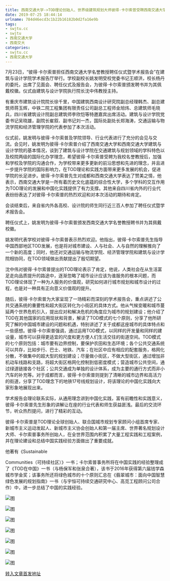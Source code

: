 ```yaml
---
title: 西南交通大学->TOD理论创始人、世界级建筑规划大师彼得·卡尔索普受聘西南交通大学名誉教授 | swjtu.cc
date: 2019-07-25 18:44:14
urlname: 784d46ecd3c1b22b16182b0d2fa16e9b
tags: 
- swjtu.cc
- swjtu
- 西南交通大学
- 西南交大
categories:
- swjtu.cc
- 西南交通大学
---
```



7月23日，“彼得·卡尔索普担任西南交通大学名誉教授聘任仪式暨学术报告会”在建筑与设计学院学术报告厅举行。学校副校长姚发明受校党委书记王顺洪，校长杨丹的委托，出席了见面会、聘任仪式及报告会，为彼得·卡尔索普颁发聘书并为其佩戴校徽。仪式由建筑与设计学院执行院长沈中伟教授主持。

有重庆市建筑设计院院长徐千里，中国建筑西南设计研究院副总经理韩杰、副总建筑师蒋玉辉，中铁二院工程集团有限责任公司副总工程师金旭炜、总建筑师毛晓兵，四川省建筑设计院副总建筑师李欣恺等特邀嘉宾出席活动。建筑与设计学院党委书记吴晓雄，副院长崔叙、副书记刘一杰，国际处副处长郑海涛，交通运输与物流学院和经济管理学院的代表参加了本次活动。

仪式前，姚发明与彼得·卡尔索普及学院领导、行业代表进行了充分的会见与交流。会见时，姚发明为彼得·卡尔索普介绍了西南交通大学和西南交通大学建筑与设计学院的基本情况，谈到了建筑与设计学院在交通建筑与规划领域的学科特色以及校院两级的国际化办学理念，希望彼得·卡尔索普受聘为我校名誉教授后，加强和学校及学院的沟通合作，为学校带来更多更新的前沿思想和先进的理念，并且进一步提升学院的国际影响力，在TOD理论和实践方面带来更多发展的机会，促进学院的长足进步。彼得·卡尔索普先生对成都和西南交通大学表达了赞美之情，他表示，西南交通大学是一所有着历史文化底蕴的综合性大学，多个学科的交互作用为TOD理论的发展和中国化实践提供了有力支撑。其他来自四川省内外的行业代表纷纷表达了对彼得·卡尔索普的热烈欢迎和对本次活动的期待和肯定。

会谈结束后，来自省内外各高校、设计院的师生同行近三百人参加了聘任仪式暨学术报告会。

聘任仪式上，姚发明为彼得·卡尔索普颁发西南交通大学名誉教授聘书并为其佩戴校徽。

姚发明代表学校对彼得·卡尔索普表示热烈欢迎。他指出，彼得·卡尔索普先生指导中国西部地区TOD发展，也是将对城市建设、人与社会、人与自然的理解推向了一个新的高度；同时，他还对交通运输与物流学院、经济管理学院和建筑与设计学院相协同，在TOD领域做出贡献提出了殷切期望。

沈中伟对彼得·卡尔索普提出的TOD理论表示了肯定，他说，人类社会在从生活富足走向品质提升的路途中，逐渐忽略了城市设计应该为谁服务的根本问题，而TOD理论体现了一种为人服务的价值观，研究如何进行城市规划和城市设计的过程，也是对一种具有正向意义价值观的提升。

随后，彼得·卡尔索普为大家呈现了一场精彩而深刻的学术报告会，重点讲述了公共交通系统的重要性和超大街区转化为小街区的具体方式。他从气候变暖和城市蔓延两个世界危机引入，提出应对和解决危机的角度应为城市的规划建设；他介绍了TOD在其他国家的应用现状和背景，解读了TOD模式的七个原则，分享了他所研究了解的中国城市建设的问题和机遇，特别讲述了关于成都这座城市的具体特点和一些感想。彼得·卡尔索普强调，通过运用TOD模式，以同样的开发量和同样的建设量，城市可以获得更适宜的尺度和更方便人们生活交往的街道空间。TOD模式的七个原则包括：城市要有边界控制，要保护农田和生态环境；各个公共交通系统可以共存，比如步行、巴士、地铁、汽车；在社区中应有相应的配套服务，格网化分散，不做集中的超大型的规划建设；尽量做小街区，不做大型街区，通过增加非机动车线路和支路，将超大街区格网化控制到低密度模式；营造城市公共空间，通过绿道链接各个社区；公共交通成为单独的设计体系，成为主要的通行方式而非小汽车的补充等。对于成都而言，彼得·卡尔索普则提到了清晰的城市边界和高活力的街道，分享了TOD理念下的地铁17号线规划设计，将该理论的中国化实践向大家形象地展现出来。

学术报告会理论联系实际，从通用理念讲到中国化实践，富有前瞻性和实践意义，彼得·卡尔索普先生形象的讲解让在座的行业代表和师生获益匪浅。最后的交流环节，听众热烈提问，进行了精彩的互动。

彼得·卡尔索普是TOD理论全球创始人、联合国城市规划专家顾问小组首席专家、新城市主义运动发起人、新城市主义协会创始人和第一届主席、世界著名规划设计大师、卡尔索普事务所创始人，在全世界范围内积累了大量工程实践和工程案例，并在理论建设和总结中国实践经验方面做出了重要成就。

他著有《Sustainable 

Communities（可持续社区）》一书；卡尔索普事务所将在中国实践的经验整理成了《TOD在中国》一书（与杨保军和张泉合著），该书于2016年获得第六届钱学森城市学金奖；该事务所还将绿色城市的十个原则汇总在《翡翠城市：面向中国智慧绿色发展的规划指南》一书（与宇恒可持续交通研究中心、高觅工程顾问公司合作）中，进一步总结了中国的实践经验。



![图](https://news.swjtu.edu.cn/upload/201907/24/201907241433378517.jpg)

![图](https://news.swjtu.edu.cn/upload/201907/24/201907241431403620.jpg)

![图](https://news.swjtu.edu.cn/upload/201907/24/201907241430156211.jpg)

![图](https://news.swjtu.edu.cn/upload/201907/24/201907241429230291.jpg)

![图](https://news.swjtu.edu.cn/upload/201907/24/201907241428293890.jpg)

![图](https://news.swjtu.edu.cn/upload/201907/24/201907241426199196.jpg)

![图](https://news.swjtu.edu.cn/upload/201907/24/201907241425222543.jpg)

[转入文章首发地址](https://news.swjtu.edu.cn/shownews-18710.shtml)